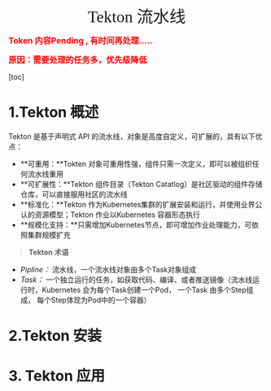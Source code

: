 <div align=center><font face="黑体" size=6>Tekton 流水线</font></div>

<font COLOR=RED size=3>**Token 内容Pending , 有时间再处理.....**</font>

<font COLOR=RED size=3>**原因：需要处理的任务多，优先级降低**</font>



[toc]



# 1.Tekton 概述

Tekton 是基于声明式 API 的流水线，对象是高度自定义，可扩展的，具有以下优点：

* **可重用：**Tokten 对象可重用性强，组件只需一次定义，即可以被组织任何流水线重用
* **可扩展性：**Tekton 组件目录（Tekton Catatlog）是社区驱动的组件存储仓库，可以直接服用社区的流水线
* **标准化：**Tekton 作为Kubernetes集群的扩展安装和运行，并使用业界公认的资源模型；Tekton 作业以Kubernetes 容器形态执行
* **规模化支持：**只需增加Kubernetes节点，即可增加作业处理能力，可依照集群规模扩充



> **Tekton 术语**

* *Pipline：* 流水线，一个流水线对象由多个Task对象组成
* *Task：* 一个独立运行的任务，如获取代码、编译、或者推送镜像（流水线运行时，Kubernetes 会为每个Task创建一个Pod， 一个Task 由多个Step组成， 每个Step体现为Pod中的一个容器）



# 2.Tekton 安装



# 3. Tekton 应用